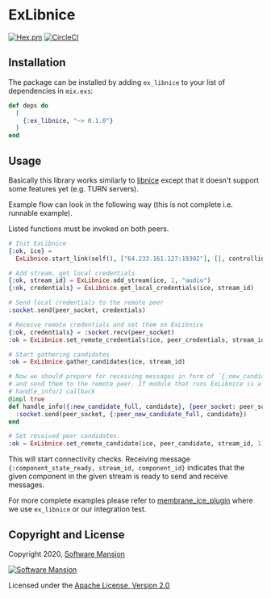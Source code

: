 # ExLibnice

[![Hex.pm](https://img.shields.io/hexpm/v/ex_libnice.svg)](https://hex.pm/packages/ex_libnice)
[![CircleCI](https://circleci.com/gh/membraneframework/ex_libnice.svg?style=svg)](https://circleci.com/gh/membraneframework/ex_libnice)

## Installation

The package can be installed by adding `ex_libnice` to your list of dependencies in `mix.exs`:

```elixir
def deps do
  [
    {:ex_libnice, "~> 0.1.0"}
  ]
end
```

## Usage

Basically this library works similarly to [libnice] except that it doesn't support some features
yet (e.g. TURN servers).

Example flow can look in the following way (this is not complete i.e. runnable example).

Listed functions must be invoked on both peers.
```elixir
# Init ExLibnice
{:ok, ice} =
  ExLibnice.start_link(self(), ["64.233.161.127:19302"], [], controlling_mode, 0..65_535)

# Add stream, get local credentials
{:ok, stream_id} = ExLibnice.add_stream(ice, 1, "audio")
{:ok, credentials} = ExLibnice.get_local_credentials(ice, stream_id)

# Send local credentials to the remote peer
:socket.send(peer_socket, credentials)
```

```elixir
# Receive remote credentials and set them on ExLibnice
{:ok, credentials} = :socket.recv(peer_socket)
:ok = ExLibnice.set_remote_credentials(ice, peer_credentials, stream_id)

# Start gathering candidates
:ok = ExLibnice.gather_candidates(ice, stream_id)
```

```elixir
# Now we should prepare for receiving messages in form of `{:new_candidate_full, candidate}`
# and send them to the remote peer. If module that runs ExLibnice is a GenServer we can use
# handle_info/2 callback
@impl true
def handle_info({:new_candidate_full, candidate}, {peer_socket: peer_socket} = state) do
  :socket.send(peer_socket, {:peer_new_candidate_full, candidate})
end
```

```elixir
# Set received peer candidates.
:ok = ExLibnice.set_remote_candidate(ice, peer_candidate, stream_id, 1)
```

This will start connectivity checks. Receiving message
`{:component_state_ready, stream_id, component_id}` indicates that the given component in the given
stream is ready to send and receive messages.


For more complete examples please refer to
[membrane_ice_plugin](https://github.com/membraneframework/membrane_ice_plugin) where we use
`ex_libnice` or our integration test.

## Copyright and License

Copyright 2020, [Software Mansion](https://swmansion.com/?utm_source=git&utm_medium=readme&utm_campaign=membrane_ice)

[![Software Mansion](https://logo.swmansion.com/logo?color=white&variant=desktop&width=200&tag=membrane-github)](https://swmansion.com/?utm_source=git&utm_medium=readme&utm_campaign=membrane_ice)

Licensed under the [Apache License, Version 2.0](LICENSE)

[libnice]: https://libnice.freedesktop.org/

